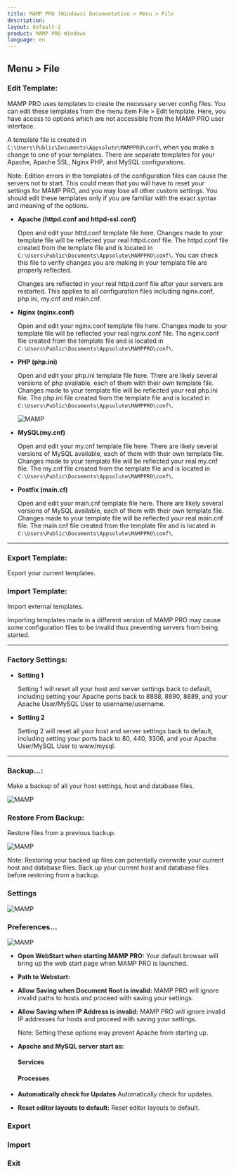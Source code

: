 ```yaml
---
title: MAMP PRO (Windows) Documentation > Menu > File
description: 
layout: default-2
product: MAMP PRO Windows
language: en
---
```


##  Menu > File

### Edit Template:<a name="edit_templates"></a>

MAMP PRO uses templates to create the necessary server config files. You can edit these templates from the menu item       File > Edit template. Here, you have access to options which are not accessible from the MAMP PRO user interface.

A template file is created in `C:\Users\Public\Documents\Appsolute\MAMPPRO\conf\` when you make a change to one of your templates. There are separate templates for your Apache, Apache SSL, Nginx PHP, and MySQL configurations.
     
<div class="alert" role="alert">
Note: Edition errors in the templates of the configuration files can cause the servers not to start. This could mean       that you will have to reset your settings for MAMP PRO, and you may lose all other custom settings. You should edit these templates only if you are familiar with the exact syntax and meaning of the options.
</div>
 
*  **Apache (httpd.conf and httpd-ssl.conf)**     
   
     Open and edit your httd.conf template file here. Changes made to your template file will be reflected your         real      httpd.conf file. The httpd.conf file created from the template file and is located in `C:\Users\Public\Documents\Appsolute\MAMPPRO\conf\`. You can check this file to verify changes you are making in your template file are properly reflected.

     <div class="alert" role="alert">
     Changes are reflected in your real httpd.conf file after your servers are restarted. This applies to all           configuration files including nginx.conf, php.ini, my.cnf and main.cnf.
     </div>

*  **Nginx (nginx.conf)**   

     Open and edit your nginx.conf template file here. Changes made to your template file will be reflected your        real nginx.conf file. The nginx.conf file created from the template file and is located in `C:\Users\Public\Documents\Appsolute\MAMPPRO\conf\`.

*  **PHP (php.ini)**        
     
     Open and edit your php.ini template file here. There are likely several versions of php available, each of them with  their own template file. Changes made to your template file will be reflected your real php.ini file. The php.ini file created from the template file and is located in `C:\Users\Public\Documents\Appsolute\MAMPPRO\conf\`.
     
     ![MAMP](/en/MAMP-PRO-Mac/Menu/File/PHPini.png)

*  **MySQL(my.cnf)**        
     
     Open and edit your my.cnf template file here. There are likely several versions of MySQL available, each of them with their own template file. Changes made to your template file will be reflected your real my.cnf file. The my.cnf file created from the template file and is located in `C:\Users\Public\Documents\Appsolute\MAMPPRO\conf\`.
 
*  **Postfix (main.cf)** 
     
     Open and edit your main.cnf template file here. There are likely several versions of MySQL available, each of them with their own template file. Changes made to your template file will be reflected your real main.cnf file. The main.cnf file created from the template file and is located in `C:\Users\Public\Documents\Appsolute\MAMPPRO\conf\`.
 
---

### Export Template:
     
Export your current templates.

### Import Template:    

Import external templates.
     
<div class="alert" role="alert">
Importing templates made in a different version of MAMP PRO may cause some configuration files to be invalid thus preventing servers from being started.
</div>

---

### Factory Settings:
  
*  **Setting 1**     

     Setting 1 will reset all your host and server settings back to default, including setting your Apache ports back to 8888, 8890, 8889, and your Apache User/MySQL User to username/username.

*  **Setting 2**    

     Setting 2 will reset all your host and server settings back to default, including setting your ports back to 80, 440, 3306, and your Apache User/MySQL User to www/mysql.

<a name="backup"></a> 

---

### Backup…:

Make a backup of all your host settings, host and database files.

![MAMP](/en/MAMP-PRO-Mac/Menu/File/Backup.png)
     
### Restore From Backup:

Restore files from a previous backup.

![MAMP](/en/MAMP-PRO-Mac/Menu/File/Restore.png)

<div class="alert" role="alert">
Note: Restoring your backed up files can potentially overwrite your current host and database files. Back up your current host and database files before restoring from a backup. 
</div>

### Settings

 ![MAMP](/en/MAMP-PRO-Windows/Menu/File/Settings.png)
 
 ### Preferences…

![MAMP](/en/MAMP-PRO-Mac/Menu/MAMP-PRO/Preferences.png)

*  **Open WebStart when starting MAMP PRO:**
     Your default browser will bring up the web start page when MAMP PRO is launched.
     
*  **Path to Webstart:**

*  **Allow Saving when Document Root is invalid:**
     MAMP PRO will ignore invalid paths to hosts and proceed with saving your settings.


*  **Allow Saving when IP Address is invalid:**
     MAMP PRO will ignore invalid IP addresses for hosts and proceed with saving your settings.

     <div class="alert" role="alert">
     Note: Setting these options may prevent Apache from starting up.
     </div>
     
*  **Apache and MySQL server start as:**
     
     #### Services
     
     #### Processes

*  **Automatically check for Updates**
     Automatically check for updates.


*  **Reset editor layouts to default:**
     Reset editor layouts to default.


### Export

### Import

### Exit






